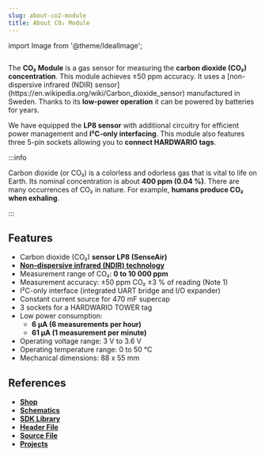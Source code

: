 ```yaml
---
slug: about-co2-module
title: About CO₂ Module
---
```

import Image from '@theme/IdealImage';

<div class="container">
  <div class="row">
    <div class="col col--4">
      <div><Image img={require('./1-wire-module.png')} /></div>
    </div>
    <div class="col col--6">
      <p>
        The <b>CO₂ Module</b> is a gas sensor for measuring the <b>carbon dioxide (CO₂) concentration</b>. This module achieves ±50 ppm accuracy. It uses a [non-dispersive infrared (NDIR) sensor](https://en.wikipedia.org/wiki/Carbon_dioxide_sensor) manufactured in Sweden. Thanks to its <b>low-power operation</b> it can be powered by batteries for years.
      </p>
      <p>
        We have equipped the <b>LP8 sensor</b> with additional circuitry for efficient power management and <b>I²C-only interfacing</b>. This module also features three 5-pin sockets allowing you to <b>connect HARDWARIO tags</b>.
      </p>
    </div>
  </div>
</div>

:::info

Carbon dioxide (or CO₂) is a colorless and odorless gas that is vital to life on Earth. Its nominal concentration is about **400 ppm (0.04 %)**. There are many occurrences of CO₂ in nature. For example, **humans produce CO₂ when exhaling**.

:::

## Features
- Carbon dioxide (CO₂) **sensor LP8 (SenseAir)**
- [**Non-dispersive infrared (NDIR) technology**](https://en.wikipedia.org/wiki/Carbon_dioxide_sensor)
- Measurement range of CO₂: **0 to 10 000 ppm**
- Measurement accuracy: ±50 ppm CO₂ ±3 % of reading (Note 1)
- I²C-only interface (integrated UART bridge and I/O expander)
- Constant current source for 470 mF supercap
- 3 sockets for a HARDWARIO TOWER tag
- Low power consumption:
  - **6 µA (6 measurements per hour)**
  - **61 µA (1 measurement per minute)**
- Operating voltage range: 3 V to 3.6 V
- Operating temperature range: 0 to 50 °C
- Mechanical dimensions: 88 x 55 mm

## References
- [**Shop**](https://shop.hardwario.com/co2-module/)
- [**Schematics**](https://github.com/hardwario/bc-hardware/tree/master/out/bc-module-co2)
- [**SDK Library**](https://sdk.hardwario.com/group__twr__module__co2)
- [**Header File**](https://github.com/hardwario/twr-sdk/blob/master/twr/inc/twr_module_co2.h)
- [**Source File**](https://github.com/hardwario/twr-sdk/blob/master/twr/src/twr_module_co2.c)
- [**Projects**](https://www.hackster.io/hardwario/projects?part_id=73699)
